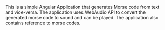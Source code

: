 This is a simple Angular Application that generates Morse code from text and vice-versa. 
The application uses WebAudio API to convert the generated morse code to sound and can be played.
The application also contains reference to morse codes.

